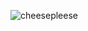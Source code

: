 ![cheesepleese](https://user-images.githubusercontent.com/11264000/188786739-aacd7311-4238-4be0-b22b-f4a84bfdbf7c.jpg)
